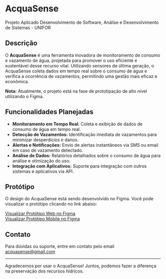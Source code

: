 # AcquaSense
Projeto Aplicado Desenvolvimento de Software, Análise e Desenvolvimento de Sistemas - UNIFOR 

## Descrição

O **AcquaSense** é uma ferramenta inovadora de monitoramento de consumo e vazamento de água, projetada para promover o uso eficiente e sustentável desse recurso vital. Utilizando sensores de última geração, o AcquaSense coleta dados em tempo real sobre o consumo de água e verifica a ocorrência de vazamentos, permitindo uma gestão mais eficaz e econômica.

**Nota:** Atualmente, o projeto está na fase de prototipação de alto nível utilizando o Figma.

## Funcionalidades Planejadas

- **Monitoramento em Tempo Real:** Coleta e exibição de dados de consumo de água em tempo real.
- **Detecção de Vazamentos:** Identificação imediata de vazamentos para minimizar desperdícios e danos.
- **Alertas e Notificações:** Envio de alertas instantâneos via SMS ou email em caso de vazamento detectado.
- **Análise de Dados:** Relatórios detalhados sobre o consumo de água para análise e otimização do uso.
- **Integração com Aplicativos:** Suporte para integração com outros sistemas e aplicativos via API.

## Protótipo

O design do AcquaSense está sendo desenvolvido no Figma. Você pode visualizar o protótipo clicando no link abaixo:

[Visualizar Protótipo Web no Figma](https://www.figma.com/design/YjLlMfOQNbKnGjSXzZ1IJE/Acqua-Sense-(Copy)?node-id=819-608&t=4VeRXrxLw1TdH638-0) </br>
[Visualizar Protótipo Mobile no Figma](https://www.figma.com/design/YjLlMfOQNbKnGjSXzZ1IJE/Acqua-Sense-(Copy)?node-id=0-1&t=4VeRXrxLw1TdH638-0)


## Contato

Para dúvidas ou suporte, entre em contato pelo email acquasense@gmail.com

---

Agradecemos por usar o AcquaSense! Juntos, podemos fazer a diferença na preservação dos recursos hídricos.
